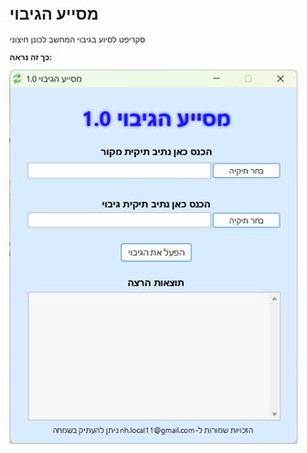 # מסייע הגיבוי
 סקריפט לסיוע בגיבוי המחשב לכונן חיצוני

**כך זה נראה:**
<div id="header" align="center">
  <img src="https://github.com/NHLOCAL/backup-assistant/blob/main/info/%D7%93%D7%95%D7%92%D7%9E%D7%90.bmp?raw=true" width="600"/>
